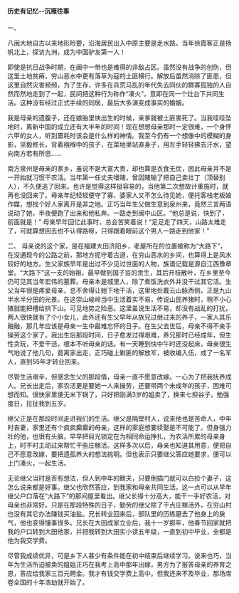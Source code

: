 #### 历史有记忆--沉雁往事

一、

八闽大地自古以来地形险要，沿海居民出入中原主要是走水路。当年徐霞客正是扬帆北上，探访九洲，成为中国驴友第一人！

即使是抗日战争时期，在闽中一带也是难得的非敌占区。虽然没有战争的创伤，但这里土地贫瘠，穷山恶水中更有落草为寇的土匪横行。解放后虽然消除了匪患，但这里自然灾害频频，为了生存，许多在兵荒马乱的年代失去同伙的鳏寡孤独的人自然而然地走到了一起，民间把这种行为称作“凑火”，意即在同一个灶台下共同生活。这种没有经过正式手续的同居，最后大多演变成事实的婚姻。

我是母亲的遗腹子，还在娘胎里快出生的时候，亲爹就被土匪害死了。当我哇哇坠地时，离新中国的成立还有大半年的时间！现在想想母亲那时一定很难，一个身怀六甲的女人，听到噩耗时该会是什么样的神情。我至今仍有一个想像中的模糊的身影，坚毅修长，背着襁褓中的孩子，在菜地里站直身子，用左手轻轻拂去汗水，望向南方若有所思……

南方泉州是母亲的家乡，虽说不是大富大贵，却也算是衣食无优，因此母亲并不是一开始就习惯干农活。当年第一任丈夫嗜赌，曾因赌输了把自己卖壮丁（顶替别人），不久便逃了回来。也许是觉得这样挺容易的，当他第二次想故计重施时，就再也没回来了。母亲年纪轻轻便守了寡，婆家人又不怎么待见她，便托客栈老板娘作媒，想找个好人家离开是非之地。正巧当年生父做生意到泉州来，竟然三言两语说动了她，半夜便跑了出来和他私奔。一路走到闽中山区。“他总是说，快到了，前面就是！” 母亲早年回忆此事时，总会苦笑着说！“足足走了四天，山路太难走了，可就算想回去也不认得路呀，只得跟着眼前这个男人一路走到他家！”

二、
母亲说的这个家，是在福建大田济阳乡，老屋所在的位置被称为“大路下”，在没通现今的公路之前，那地方扼守着古道，在穷山恶水的乡间，也算得上是风水较好的地方。生父家族早年是出过不少见过世面的人物，族谱记载是源自江西豫章堂。“大路下”这一支的始祖，最早做到国子监的贡生，其后开枝散叶，在乡里至今仍可见其当年宏伟的墓葬。母亲本是城里人，除了煮饭洗衣外并没干过其它活。生父当年很是疼爱母亲，总不舍得让她下地干活，这里地处戴云山脉西侧，正是九山半水半分田的光景。在这崇山峻岭当中生活着实不易，传说山民养猪时，稍不小心猪就能把槽给拱下山。可见地势之险恶。这里虽说生活不易，却没有战乱的打扰，两人很快就有了个小女儿，此外还有生父早年从族兄过继过来的养子，一家人其乐融融，那几年应该是母亲一生中最难忘怀的日子。在生父去世后，母亲不得不亲手操劳这个家了。我出生后那段时间，日子愈发过得艰难，养兄那时已经成年，但生性贪玩，不爱干活，根本不听母亲的话。有一天睡到快中午时还没起床，母亲很生气地说了他几句，竟离家出走，正巧碰上剿匪的解放军，被收编入伍，成了一名军人，直到55年才转业回来。

尽管生活艰辛，但感念生父的那段情，母亲一直不愿意改嫁。一心为了把我抚养成人。兄长出走后，家农活更是要她一人来操劳，还要带两个未成年的孩子，困难可想而知。很快家里便无米下锅了，只好把刚满3岁的姐卖了，换来七担谷子，勉强度日，拉扯我到五岁。

继父正是在那段时间走进我们的生活。继父是隔壁村人，说来他也是苦命人，中年时丧妻，家里还有个疯疯癫癫的母亲，这样的家庭想要续娶是不可能了。但身强力壮的他，也很有头脑，早早把目光锁定在为相同命运挣扎，为农活所累的母亲身上，时不时主动过来帮忙干些庄稼活。这样多次以后，母亲也知道其用意，便把自己不愿意改嫁，要把遗孤养大的想法挑明。但也表示只要继父答应她要求，便可以上门凑火，一起生活。

无论继父当时是否有想法，但人到中年的鳏夫，只要倒插门就可以白捡个妻子，这怎么说来都是好事。继父也欣然答应，到我家和母亲共同生活。这一点可以从早年继父户口落在“大路下”的那间屋里看出。继父长得十分高大，能干一手好农活，对母亲也非常好。只是在那段特殊的日子，勤劳的继父除了干点庄稼活外，在穷山村也没有其它办法赚钱买油盐。兄长转业回来后，部队里的历练磨去了他身上的戾气，他也变得懂事很多。兄长在大田成家立业后，我十一岁那年，他春节回家就把我的户口转到大田他家，并把我转到大田实小读五年级，一直到初中毕业，全都是他为我交学费。

尽管我成绩优异，可是乡下人甚少有条件能在初中结束后继续学习。说来也巧，当年为生活所迫被卖的姐姐正巧在我考上高中那年出嫁，男方为了报答母亲的养育之恩，答应给我家三百元聘金。我才有钱交学费上高中。但我还来不及毕业，那场席卷全国的十年浩劫就开始了。
